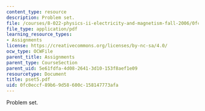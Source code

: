```yaml
---
content_type: resource
description: Problem set.
file: /courses/8-022-physics-ii-electricity-and-magnetism-fall-2006/0fc0eccf89b69d58600c158147773afa_pset5.pdf
file_type: application/pdf
learning_resource_types:
- Assignments
license: https://creativecommons.org/licenses/by-nc-sa/4.0/
ocw_type: OCWFile
parent_title: Assignments
parent_type: CourseSection
parent_uid: 5e61fdfa-4d08-2641-3d10-153f8aef1e09
resourcetype: Document
title: pset5.pdf
uid: 0fc0eccf-89b6-9d58-600c-158147773afa
---
```

Problem set.